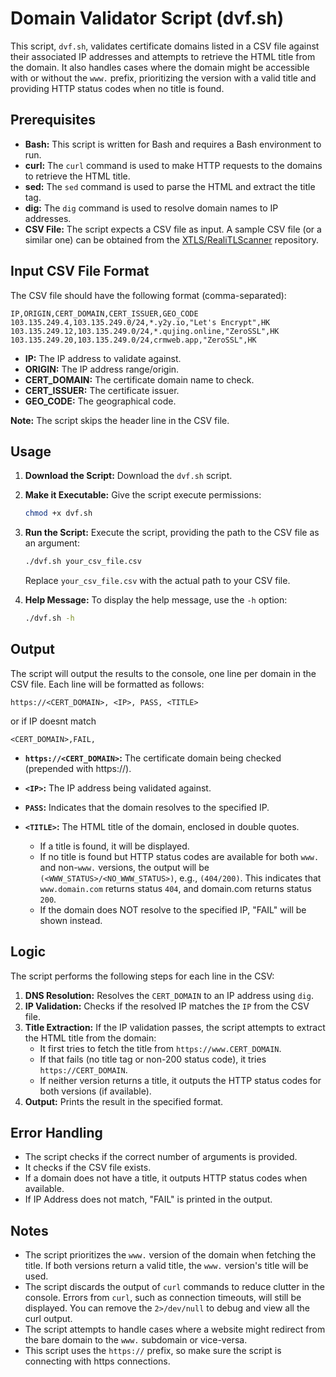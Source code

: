 # Domain Validator Script (dvf.sh)

This script, `dvf.sh`, validates certificate domains listed in a CSV file against their associated IP addresses and attempts to retrieve the HTML title from the domain.  It also handles cases where the domain might be accessible with or without the `www.` prefix, prioritizing the version with a valid title and providing HTTP status codes when no title is found.

## Prerequisites

*   **Bash:**  This script is written for Bash and requires a Bash environment to run.
*   **curl:**  The `curl` command is used to make HTTP requests to the domains to retrieve the HTML title.
*   **sed:** The `sed` command is used to parse the HTML and extract the title tag.
*   **dig:** The `dig` command is used to resolve domain names to IP addresses.
*   **CSV File:** The script expects a CSV file as input.  A sample CSV file (or a similar one) can be obtained from the [XTLS/RealiTLScanner](https://github.com/XTLS/RealiTLScanner) repository.

## Input CSV File Format

The CSV file should have the following format (comma-separated):

```
IP,ORIGIN,CERT_DOMAIN,CERT_ISSUER,GEO_CODE
103.135.249.4,103.135.249.0/24,*.y2y.io,"Let's Encrypt",HK
103.135.249.12,103.135.249.0/24,*.qujing.online,"ZeroSSL",HK
103.135.249.20,103.135.249.0/24,crmweb.app,"ZeroSSL",HK
```

*   **IP:** The IP address to validate against.
*   **ORIGIN:** The IP address range/origin.
*   **CERT_DOMAIN:** The certificate domain name to check.
*   **CERT_ISSUER:** The certificate issuer.
*   **GEO_CODE:** The geographical code.

**Note:** The script skips the header line in the CSV file.

## Usage

1.  **Download the Script:** Download the `dvf.sh` script.
2.  **Make it Executable:** Give the script execute permissions:

    ```bash
    chmod +x dvf.sh
    ```
3.  **Run the Script:** Execute the script, providing the path to the CSV file as an argument:

    ```bash
    ./dvf.sh your_csv_file.csv
    ```

    Replace `your_csv_file.csv` with the actual path to your CSV file.

4.  **Help Message:** To display the help message, use the `-h` option:

    ```bash
    ./dvf.sh -h
    ```

## Output

The script will output the results to the console, one line per domain in the CSV file. Each line will be formatted as follows:

```
https://<CERT_DOMAIN>, <IP>, PASS, <TITLE>
```

or if IP doesnt match

```
<CERT_DOMAIN>,FAIL,
```

*   **`https://<CERT_DOMAIN>`:** The certificate domain being checked (prepended with https://).
*   **`<IP>`:** The IP address being validated against.
*   **`PASS`:** Indicates that the domain resolves to the specified IP.
*   **`<TITLE>`:** The HTML title of the domain, enclosed in double quotes.

    *   If a title is found, it will be displayed.
    *   If no title is found but HTTP status codes are available for both `www.` and non-`www.` versions, the output will be `(<WWW_STATUS>/<NO_WWW_STATUS>)`, e.g., `(404/200)`. This indicates that `www.domain.com` returns status `404`, and domain.com returns status `200`.
    *   If the domain does NOT resolve to the specified IP, "FAIL" will be shown instead.

## Logic

The script performs the following steps for each line in the CSV:

1.  **DNS Resolution:** Resolves the `CERT_DOMAIN` to an IP address using `dig`.
2.  **IP Validation:** Checks if the resolved IP matches the `IP` from the CSV file.
3.  **Title Extraction:** If the IP validation passes, the script attempts to extract the HTML title from the domain:
    *   It first tries to fetch the title from `https://www.CERT_DOMAIN`.
    *   If that fails (no title tag or non-200 status code), it tries `https://CERT_DOMAIN`.
    *   If neither version returns a title, it outputs the HTTP status codes for both versions (if available).
4.  **Output:** Prints the result in the specified format.

## Error Handling

*   The script checks if the correct number of arguments is provided.
*   It checks if the CSV file exists.
*   If a domain does not have a title, it outputs HTTP status codes when available.
* If IP Address does not match, "FAIL" is printed in the output.

## Notes

*   The script prioritizes the `www.` version of the domain when fetching the title.  If both versions return a valid title, the `www.` version's title will be used.
*   The script discards the output of `curl` commands to reduce clutter in the console. Errors from `curl`, such as connection timeouts, will still be displayed. You can remove the `2>/dev/null` to debug and view all the curl output.
*   The script attempts to handle cases where a website might redirect from the bare domain to the `www.` subdomain or vice-versa.
*   This script uses the `https://` prefix, so make sure the script is connecting with https connections.
